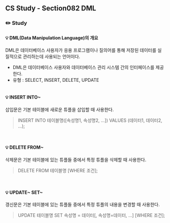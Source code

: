 ## CS Study - Section082 DML
### ✏️ Study
#### 💡 DML(Data Manipulation Language)의 개요
DML은 데이터베이스 사용자가 응용 프로그램이나 질의어를 통해 저장된 데이터를 실질적으로 관리하는데 사용되는 언어이다.
- DML은 데이터베이스 사용자와 데이터베이스 관리 시스템 간의 인터페이스를 제공한다.
- 유형 : SELECT, INSERT, DELETE, UPDATE
<br><br>

#### 💡 INSERT INTO~
삽입문은 기본 테이블에 새로운 튜플을 삽입할 때 사용한다.
> INSERT INTO 테이블명([속성명1, 속성명2, ...])
> VALUES (데이터1, 데이터2, ...);

<br>

#### 💡 DELETE FROM~
삭제문은 기본 테이블에 있는 튜플들 중에서 특정 튜플을 삭제할 때 사용한다.
> DELETE FROM 테이블명
> [WHERE 조건];

<br>

#### 💡 UPDATE~ SET~
갱신문은 기본 테이블에 있는 튜플들 중에서 특정 튜플의 내용을 변경할 때 사용한다.
> UPDATE 테이블명
> SET 속성명 = 데이터[, 속성명=데이터, ...]
> [WHERE 조건];
